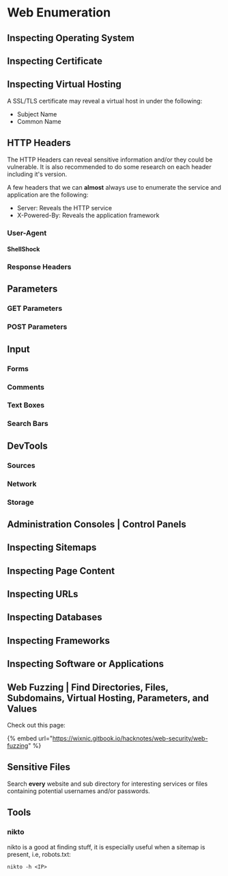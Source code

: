 # Web Enumeration

## Inspecting Operating System

## Inspecting Certificate&#x20;



## Inspecting Virtual Hosting

A SSL/TLS certificate may reveal a virtual host in under the following:

- Subject Name
- Common Name

## HTTP Headers

The HTTP Headers can reveal sensitive information and/or they could be vulnerable. It is also recommended to do some research on each header including it's version.

A few headers that we can **almost** always use to enumerate the service and application are the following:

- Server: Reveals the HTTP service
- X-Powered-By: Reveals the application framework

### User-Agent



#### ShellShock

### Response Headers

## Parameters

### GET Parameters

### POST Parameters

## Input

### Forms

### Comments

### Text Boxes

### Search Bars

## DevTools

### Sources

### Network&#x20;

### Storage&#x20;

## Administration Consoles | Control Panels

## Inspecting Sitemaps

## Inspecting Page Content

## Inspecting URLs

## Inspecting Databases

## Inspecting Frameworks

## Inspecting Software or Applications

## Web Fuzzing | Find Directories, Files, Subdomains, Virtual Hosting, Parameters, and Values

Check out this page:

{% embed url="https://wixnic.gitbook.io/hacknotes/web-security/web-fuzzing" %}

## Sensitive Files

Search **every** website and sub directory for interesting services or files containing potential usernames and/or passwords.

## Tools

### nikto

nikto is a good at finding stuff, it is especially useful when a sitemap is present, i.e, robots.txt:

```
nikto -h <IP>
```




